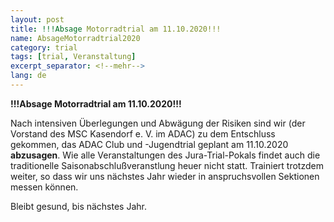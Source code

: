 ```yaml
---
layout: post
title: !!!Absage Motorradtrial am 11.10.2020!!!
name: AbsageMotorradtrial2020
category: trial
tags: [trial, Veranstaltung]
excerpt_separator: <!--mehr-->
lang: de
---
```


**!!!Absage Motorradtrial am 11.10.2020!!!**

<!--mehr-->

Nach intensiven Überlegungen und Abwägung der Risiken sind wir (der Vorstand des MSC Kasendorf e. V. im ADAC) zu dem Entschluss gekommen,
das ADAC Club und -Jugendtrial geplant am 11.10.2020 **abzusagen**.
Wie alle Veranstaltungen des Jura-Trial-Pokals findet auch die traditionelle Saisonabschlußveranstlung heuer nicht statt.
Trainiert trotzdem weiter, so dass wir uns nächstes Jahr wieder in anspruchsvollen Sektionen messen können.

Bleibt gesund, bis nächstes Jahr.

